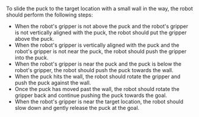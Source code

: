 To slide the puck to the target location with a small wall in the way, the robot should perform the following steps:

- When the robot's gripper is not above the puck and the robot's gripper is not vertically aligned with the puck, the robot should put the gripper above the puck.
- When the robot's gripper is vertically aligned with the puck and the robot's gripper is not near the puck, the robot should push the gripper into the puck.
- When the robot's gripper is near the puck and the puck is below the robot's gripper, the robot should push the puck towards the wall. 
- When the puck hits the wall, the robot should rotate the gripper and push the puck against the wall.
- Once the puck has moved past the wall, the robot should rotate the gripper back and continue pushing the puck towards the goal.
- When the robot's gripper is near the target location, the robot should slow down and gently release the puck at the goal.